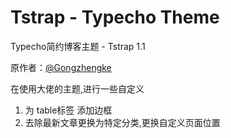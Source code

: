 # Tstrap - Typecho Theme

Typecho简约博客主题 - Tstrap 1.1

原作者：[@Gongzhengke](https://github.com/GongZhengke/Tstrap)

在使用大佬的主题,进行一些自定义

1. 为 table标签 添加边框
2. 去除最新文章更换为特定分类,更换自定义页面位置

